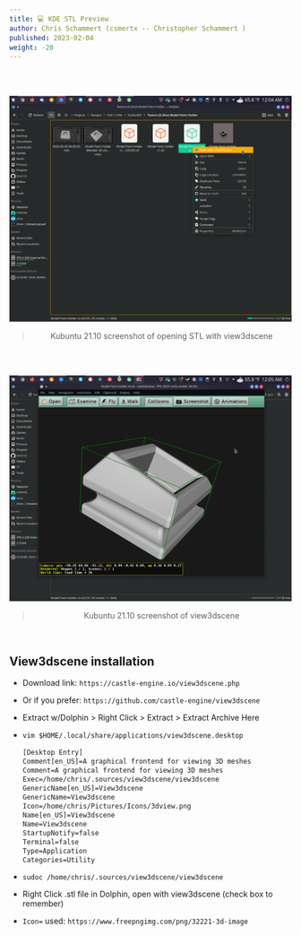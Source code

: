 ```yaml
---
title: 💻 KDE STL Preview
author: Chris Schammert (csmertx -- Christopher Schammert )
published: 2023-02-04
weight: -20
---
```


<!-- The content of this website was written by Christopher Schammert aka Chris Schammert -->

<br />

<br />
<div style="text-align: center;">

![albumimg](/Linux/Software/Screenshot_20220401_000441.png "Kubuntu 21.10 screenshot of opening STL with view3dscene")
<br />

> Kubuntu 21.10 screenshot of opening STL with view3dscene
</div>
<br />

<br />
<div style="text-align: center;">

![albumimg](/Linux/Software/Screenshot_20220401_000521.png "Kubuntu 21.10 screenshot of view3dscene")
<br />

> Kubuntu 21.10 screenshot of view3dscene
</div>
<br />


## View3dscene installation

- Download link: ```https://castle-engine.io/view3dscene.php```

- Or if you prefer: ```https://github.com/castle-engine/view3dscene```

- Extract w/Dolphin > Right Click > Extract > Extract Archive Here

- ```vim $HOME/.local/share/applications/view3dscene.desktop```

    ```
    [Desktop Entry]
    Comment[en_US]=A graphical frontend for viewing 3D meshes
    Comment=A graphical frontend for viewing 3D meshes
    Exec=/home/chris/.sources/view3dscene/view3dscene
    GenericName[en_US]=View3dscene
    GenericName=View3dscene
    Icon=/home/chris/Pictures/Icons/3dview.png
    Name[en_US]=View3dscene
    Name=View3dscene
    StartupNotify=false
    Terminal=false
    Type=Application
    Categories=Utility
    ```

- ```sudoc /home/chris/.sources/view3dscene/view3dscene```

- Right Click .stl file in Dolphin, open with view3dscene (check box to remember)

- ```Icon=``` used: ```https://www.freepngimg.com/png/32221-3d-image```
